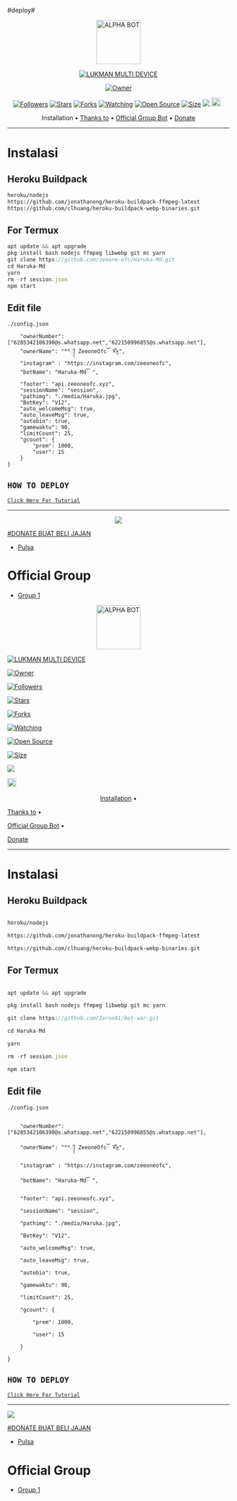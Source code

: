 #deploy#
<p align="center">
<img src="https://github.com/zeeone-ofc/Haruka-Md/blob/v1/media/Haruka.jpg" alt="ALPHA BOT" width="100"/>


</p>
<p align="center">
<a href="#"><img title="LUKMAN MULTI DEVICE" src="https://img.shields.io/badge/LUKMAN MULTI DEVICE-green?colorA=%23ff0000&colorB=%23017e40&style=for-the-badge"></a>
</p>
<p align="center">
<a href="https://github.com/zeeone-ofc/Haruka-Md"><img title="Owner" src="https://img.shields.io/badge/Recode-ZeeoneOfc-red.svg?style=for-the-badge&logo=github"></a>
</p>
<p align="center">
<a href="https://github.com/zeeone-ofc/followers"><img title="Followers" src="https://img.shields.io/github/followers/zeeone-ofc?color=red&style=flat-square"></a>
<a href="https://github.com/zeeone-ofc/Haruka-Md/stargazers/"><img title="Stars" src="https://img.shields.io/github/stars/zeeone-ofc/Haruka-Md?color=blue&style=flat-square"></a>
<a href="https://github.com/zeeone-ofc/Haruka-Md/network/members"><img title="Forks" src="https://img.shields.io/github/forks/zeeone-ofc/Haruka-Md?color=red&style=flat-square"></a>
<a href="https://github.com/zeeone-ofc/Haruka-Md/watchers"><img title="Watching" src="https://img.shields.io/github/watchers/zeeone-ofc/Haruka-Md?label=Watchers&color=blue&style=flat-square"></a>
<a href="https://github.com/zeeone-ofc/Haruka-Md"><img title="Open Source" src="https://badges.frapsoft.com/os/v2/open-source.svg?v=103"></a>
<a href="https://github.com/zeeone-ofc/Haruka-Md/"><img title="Size" src="https://img.shields.io/github/repo-size/zeeone-ofc/Haruka-Md?style=flat-square&color=green"></a>
<a href="https://hits.seeyoufarm.com"><img src="https://hits.seeyoufarm.com/api/count/incr/badge.svg?url=https%3A%2F%2Fgithub.com%2Fzeeone-ofc%2FHaruka-Md&count_bg=%2379C83D&title_bg=%23555555&icon=probot.svg&icon_color=%2300FF6D&title=hits&edge_flat=false"/></a>
<a href="https://github.com/zeeone-ofc/Haruka-Md/graphs/commit-activity"><img height="20" src="https://img.shields.io/badge/Maintained%3F-yes-green.svg"></a>&nbsp;&nbsp;
</p>

<p align="center"
  <a href="https://github.com/zeeone-ofc/Haruka-Md#instalasi">Installation</a> •
  <a href="https://github.com/zeeone-ofc/Haruka-Md#thanks-to">Thanks to</a> •
  <a href="https://github.com/zeeone-ofc/Haruka-Md#Official-Group"> Official Group Bot</a> •
  <a href="https://github.com/zeeone-ofc/Haruka-Md#donate">Donate</a>
</p>
</div>


---

# Instalasi
## Heroku Buildpack
```bash
heroku/nodejs
https://github.com/jonathanong/heroku-buildpack-ffmpeg-latest
https://github.com/clhuang/heroku-buildpack-webp-binaries.git
```
## For Termux
```ts
apt update && apt upgrade
pkg install bash nodejs ffmpeg libwebp git mc yarn
git clone https://github.com/zeeone-ofc/Haruka-Md.git
cd Haruka-Md
yarn
rm -rf session.json
npm start
```

## Edit file
`./config.json`
```{
    "ownerNumber": ["6285342106390@s.whatsapp.net","622150996855@s.whatsapp.net"],
    "ownerName": "ᴹᴿ᭄ ZeeoneOfcོ ×፝֟͜×",
    "instagram" : "https://instagram.com/zeeoneofc",
    "botName": "Haruka-Mdོ ",
    "footer": "api.zeeoneofc.xyz",
    "sessionName": "session",
    "pathimg": "./media/Haruka.jpg",
    "BotKey": "V12",
    "auto_welcomeMsg": true,
    "auto_leaveMsg": true,    
    "autobio": true,
    "gamewaktu": 90,
    "limitCount": 25,
    "gcount": {
        "prem": 1000,
        "user": 15
    }
}
```

## ```HOW TO DEPLOY```

[`Click Here For Tutorial`](https://youtu.be/SdKHkld2NcI)<br>

----------

<p align="center">
  <a href="https://youtu.be/SdKHkld2NcI"><img src="https://a.top4top.io/p_2081imvxm1.jpg" />
</p>

#DONATE BUAT BELI JAJAN

- [Pulsa](6288292024190)

# Official Group
- [Group 1](https://chat.whatsapp.com/GKNbQLxByhe2eZtEnZwF3Y)
<p align="center">

<img src="https://github.com/Zeron91/bot-war/blob/v1/media/Haruka.jpg" alt="ALPHA BOT" width="100"/>

</p>

<p align="center">

<a href="#"><img title="LUKMAN MULTI DEVICE" src="https://img.shields.io/badge/LUKMAN MULTI DEVICE-green?colorA=%23ff0000&colorB=%23017e40&style=for-the-badge"></a>

</p>

<p align="center">

<a href="https://github.com/Zeron91/bot-war"><img title="Owner" src="https://img.shields.io/badge/Recode-ZeeoneOfc-red.svg?style=for-the-badge&logo=github"></a>

</p>

<p align="center">

<a href="https://github.com/zeeone-ofc/followers"><img title="Followers" src="https://img.shields.io/github/followers/zeeone-ofc?color=red&style=flat-square"></a>

<a href="https://github.com/Zeron91/bot-war/stargazers/"><img title="Stars" src="https://img.shields.io/github/stars/zeeone-ofc/Haruka-Md?color=blue&style=flat-square"></a>

<a href="https://github.com/Zeron91/bot-war/network/members"><img title="Forks" src="https://img.shields.io/github/forks/zeeone-ofc/Haruka-Md?color=red&style=flat-square"></a>

<a href="https://github.com/Zeron91/bot-war/watchers"><img title="Watching" src="https://img.shields.io/github/watchers/zeeone-ofc/Haruka-Md?label=Watchers&color=blue&style=flat-square"></a>

<a href="https://github.com/Zeron91/bot-war"><img title="Open Source" src="https://badges.frapsoft.com/os/v2/open-source.svg?v=103"></a>

<a href="https://github.com/Zeron91/bot-war/"><img title="Size" src="https://img.shields.io/github/repo-size/zeeone-ofc/Haruka-Md?style=flat-square&color=green"></a>

<a href="https://hits.seeyoufarm.com"><img src="https://hits.seeyoufarm.com/api/count/incr/badge.svg?url=https%3A%2F%2Fgithub.com%2Fzeeone-ofc%2FHaruka-Md&count_bg=%2379C83D&title_bg=%23555555&icon=probot.svg&icon_color=%2300FF6D&title=hits&edge_flat=false"/></a>

<a href="https://github.com/Zeron91/bot-war/graphs/commit-activity"><img height="20" src="https://img.shields.io/badge/Maintained%3F-yes-green.svg"></a>&nbsp;&nbsp;

</p>

<p align="center"

  <a href="https://github.com/Zeron91/bot-war#instalasi">Installation</a> •

  <a href="https://github.com/Zeron91/bot-war#thanks-to">Thanks to</a> •

  <a href="https://github.com/Zeron91/bot-war#Official-Group"> Official Group Bot</a> •

  <a href="https://github.com/Zeron91/bot-war#donate">Donate</a>

</p>

</div>

---

# Instalasi

## Heroku Buildpack

```bash

heroku/nodejs

https://github.com/jonathanong/heroku-buildpack-ffmpeg-latest

https://github.com/clhuang/heroku-buildpack-webp-binaries.git

```

## For Termux

```ts

apt update && apt upgrade

pkg install bash nodejs ffmpeg libwebp git mc yarn

git clone https://github.com/Zeron91/bot-war.git

cd Haruka-Md

yarn

rm -rf session.json

npm start

```

## Edit file

`./config.json`

```{

    "ownerNumber": ["6285342106390@s.whatsapp.net","622150996855@s.whatsapp.net"],

    "ownerName": "ᴹᴿ᭄ ZeeoneOfcོ ×፝֟͜×",

    "instagram" : "https://instagram.com/zeeoneofc",

    "botName": "Haruka-Mdོ ",

    "footer": "api.zeeoneofc.xyz",

    "sessionName": "session",

    "pathimg": "./media/Haruka.jpg",

    "BotKey": "V12",

    "auto_welcomeMsg": true,

    "auto_leaveMsg": true,    

    "autobio": true,

    "gamewaktu": 90,

    "limitCount": 25,

    "gcount": {

        "prem": 1000,

        "user": 15

    }

}

```

## ```HOW TO DEPLOY```

[`Click Here For Tutorial`](https://youtu.be/SdKHkld2NcI)<br>

----------

<p align="center">

  <a href="https://youtu.be/SdKHkld2NcI"><img src="https://a.top4top.io/p_2081imvxm1.jpg" />

</p>

#DONATE BUAT BELI JAJAN

- [Pulsa](6288292024190)

# Official Group

- [Group 1](https://chat.whatsapp.com/GKNbQLxByhe2eZtEnZwF3Y)
